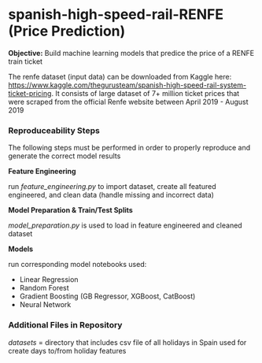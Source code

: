# spanish-high-speed-rail-RENFE (Price Prediction)
__Objective:__ Build machine learning models that predice the price of a RENFE train ticket

The renfe dataset (input data) can be downloaded from Kaggle here: https://www.kaggle.com/thegurusteam/spanish-high-speed-rail-system-ticket-pricing. It consists of large dataset of 7+ million ticket prices that were scraped from the official Renfe website between April 2019 - August 2019 


### Reproduceability Steps
The following steps must be performed in order to properly reproduce and generate the correct model results

__Feature Engineering__

run _feature_engineering.py_ to import dataset, create all featured engineered, 
and clean data (handle missing and incorrect data)

__Model Preparation & Train/Test Splits__

_model_preparation.py_ is used to load in feature engineered and cleaned dataset

__Models__

run corresponding model notebooks used:
* Linear Regression
* Random Forest
* Gradient Boosting (GB Regressor, XGBoost, CatBoost)
* Neural Network 

### Additional Files in Repository

_datasets_ = directory that includes csv file of all holidays in Spain used for create days to/from holiday features
